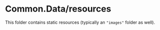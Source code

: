 # Common.Data/resources

This folder contains static resources (typically an `"images"` folder as well).

